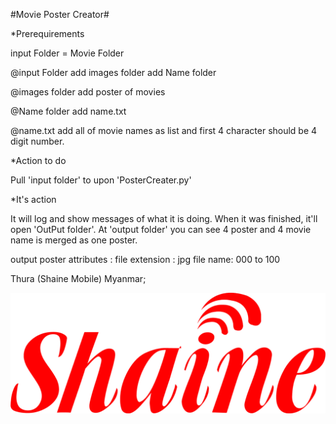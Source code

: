 #Movie Poster Creator#

*Prerequirements

input Folder = Movie Folder

@input Folder
add images folder
add Name folder

@images folder
add poster of movies

@Name folder
add name.txt

@name.txt
add all of movie names as list and first 4 character should be 4 digit number.

*Action to do

Pull 'input folder' to upon 'PosterCreater.py'

*It's action

It will log and show messages of what it is doing.
When it was finished, it'll open 'OutPut folder'.
At 'output folder' you can see 4 poster and 4 movie name is merged as one poster.

output poster attributes :
file extension : jpg
file name: 000 to 100

Thura (Shaine Mobile)
Myanmar;

<img src="shaine.png">


